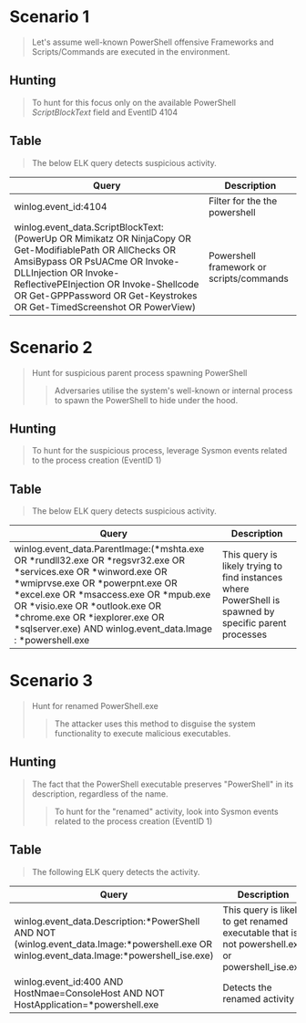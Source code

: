 # Scenario 1
> Let's assume well-known PowerShell offensive Frameworks and Scripts/Commands are executed in the environment.  

## Hunting
> To hunt for this focus only on the available PowerShell _ScriptBlockText_ field and EventID 4104

## Table
> The below ELK query detects suspicious activity.    

| Query | Description |
| ----- | ----------- |
|winlog.event_id:4104| Filter for the the powershell | 
|winlog.event_data.ScriptBlockText:(PowerUp OR Mimikatz OR NinjaCopy OR Get-ModifiablePath OR AllChecks OR AmsiBypass OR PsUACme OR Invoke-DLLInjection OR Invoke-ReflectivePEInjection OR Invoke-Shellcode OR Get-GPPPassword OR Get-Keystrokes OR Get-TimedScreenshot OR PowerView) | Powershell framework or scripts/commands |   

# Scenario 2
> Hunt for suspicious parent process spawning PowerShell
>> Adversaries utilise the system's well-known or internal process to spawn the PowerShell to hide under the hood.  

## Hunting 
> To hunt for the suspicious process, leverage Sysmon events related to the process creation (EventID 1)

## Table
> The below ELK query detects suspicious activity.

| Query | Description |
| ----- | ----------- |
| winlog.event_data.ParentImage:(*mshta.exe OR *rundll32.exe OR *regsvr32.exe OR *services.exe OR *winword.exe OR *wmiprvse.exe OR *powerpnt.exe OR *excel.exe OR *msaccess.exe OR *mpub.exe OR *visio.exe OR *outlook.exe OR *chrome.exe OR *iexplorer.exe OR *sqlserver.exe) AND winlog.event_data.Image : *powershell.exe | This query is likely trying to find instances where PowerShell is spawned by specific parent processes |

# Scenario 3
> Hunt for renamed PowerShell.exe
>> The attacker uses this method to disguise the system functionality to execute malicious executables.  

## Hunting 
> The fact that the PowerShell executable preserves "PowerShell" in its description, regardless of the name.
>> To hunt for the "renamed" activity, look into Sysmon events related to the process creation (EventID 1)

## Table
> The following ELK query detects the activity.

| Query | Description |
| ----- | ----------- |
|winlog.event_data.Description:*PowerShell AND NOT (winlog.event_data.Image:*powershell.exe OR winlog.event_data.Image:*powershell_ise.exe) | This query is likely to get renamed executable that is not powershell.exe or powershell_ise.exe | 
|winlog.event_id:400 AND HostNmae=ConsoleHost AND NOT HostApplication=*powershell.exe| Detects the renamed activity | 
















